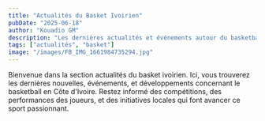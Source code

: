 ```yaml
---
title: "Actualités du Basket Ivoirien"
pubDate: "2025-06-18"
author: "Kouadio GM"
description: "Les dernières actualités et événements autour du basketball en Côte d'Ivoire."
tags: ["actualités", "basket"]
image: "/images/FB_IMG_1661984735294.jpg"
---
```


Bienvenue dans la section actualités du basket ivoirien. Ici, vous trouverez les dernières nouvelles, événements, et développements concernant le basketball en Côte d'Ivoire. Restez informé des compétitions, des performances des joueurs, et des initiatives locales qui font avancer ce sport passionnant.
